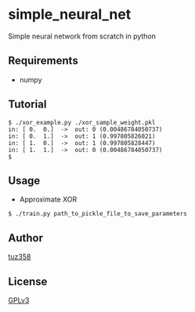 # simple_neural_net
Simple neural network from scratch in python

## Requirements
- numpy

## Tutorial
```
$ ./xor_example.py ./xor_sample_weight.pkl
in: [ 0.  0.]  ->  out: 0 (0.00486784050737)
in: [ 0.  1.]  ->  out: 1 (0.997805826021)
in: [ 1.  0.]  ->  out: 1 (0.997805828447)
in: [ 1.  1.]  ->  out: 0 (0.00486784050737)
$
```

## Usage
- Approximate XOR
```
$ ./train.py path_to_pickle_file_to_save_parameters
```

## Author
[tuz358](https://github.com/tuz358)

## License
[GPLv3](https://github.com/tuz358/simple_neural_net/blob/master/LICENSE)
